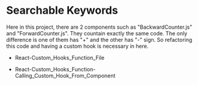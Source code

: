 # Searchable Keywords
Here in this project, there are 2 components such as  "BackwardCounter.js" and "ForwardCounter.js". They countain exactly the same code. The only difference is one of them has "+" and the other has "-" sign. So refactoring this code and having a custom hook is necessary in here.

- React-Custom_Hooks_Function_File

- React-Custom_Hooks_Function-Calling_Custom_Hook_From_Component